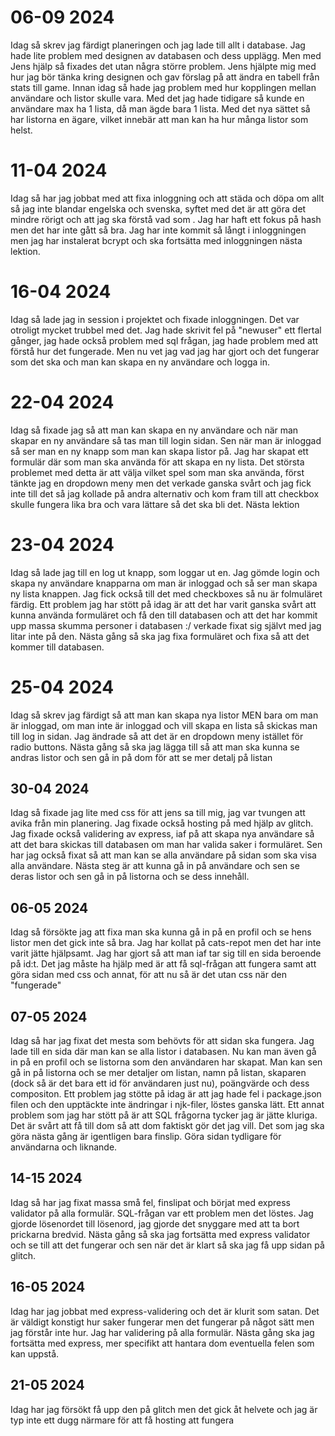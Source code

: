 # 06-09 2024
Idag så skrev jag färdigt planeringen och jag lade till allt i database.
Jag hade lite problem med designen av databasen och dess upplägg. Men med Jens hjälp så fixades det utan några större problem. Jens hjälpte mig med hur jag bör tänka kring designen och gav förslag på att ändra en tabell från stats till game. Innan idag så hade jag problem med hur kopplingen mellan användare och listor skulle vara. Med det jag hade tidigare så kunde en användare max ha 1 lista, då man ägde bara 1 lista. Med det nya sättet så har listorna en ägare, vilket innebär att man kan ha hur många listor som helst.

# 11-04 2024
Idag så har jag jobbat med att fixa inloggning och att städa och döpa om allt så jag inte blandar engelska och svenska, syftet med det är att göra det mindre rörigt och att jag ska förstå vad som . Jag har haft ett fokus på hash men det har inte gått så bra. Jag har inte kommit så långt i inloggningen men jag har instalerat bcrypt och ska fortsätta med inloggningen nästa lektion.

# 16-04 2024
Idag så lade jag in session i projektet och fixade inloggningen. Det var otroligt mycket trubbel med det. Jag hade skrivit fel på "newuser" ett flertal gånger, jag hade också problem med sql frågan, jag hade problem med att förstå hur det fungerade. Men nu vet jag vad jag har gjort och det fungerar som det ska och man kan skapa en ny användare och logga in.

# 22-04 2024
Idag så fixade jag så att man kan skapa en ny användare och när man skapar en ny användare så tas man till login sidan. Sen när man är inloggad så ser man en ny knapp som man kan skapa listor på. Jag har skapat ett formulär där som man ska använda för att skapa en ny lista. Det största problemet med detta är att välja vilket spel som man ska använda, först tänkte jag en dropdown meny men det verkade ganska svårt och jag fick inte till det så jag kollade på andra alternativ och kom fram till att checkbox skulle fungera lika bra och vara lättare så det ska bli det. Nästa lektion 

# 23-04 2024
Idag så lade jag till en log ut knapp, som loggar ut en. Jag gömde login och skapa ny användare knapparna om man är inloggad och så ser man skapa ny lista knappen. Jag fick också till det med checkboxes så nu är folmuläret färdig. Ett problem jag har stött på idag är att det har varit ganska svårt att kunna använda formuläret och få den till databasen och att det har kommit upp massa skumma personer i databasen :/ verkade fixat sig självt med jag litar inte på den. Nästa gång så ska jag fixa formuläret och fixa så att det kommer till databasen.

# 25-04 2024
Idag så skrev jag färdigt så att man kan skapa nya listor MEN bara om man är inloggad, om man inte är inloggad och vill skapa en lista så skickas man till log in sidan. Jag ändrade så att det är en dropdown meny istället för radio buttons. Nästa gång så ska jag lägga till så att man ska kunna se andras listor och sen gå in på dom för att se mer detalj på listan

## 30-04 2024
Idag så fixade jag lite med css för att jens sa till mig, jag var tvungen att avika från min planering. Jag fixade också hosting på med hjälp av glitch. Jag fixade också validering av express, iaf på att skapa nya användare så att det bara skickas till databasen om man har valida saker i formuläret. Sen har jag också fixat så att man kan se alla användare på sidan som ska visa alla användare. Nästa steg är att kunna gå in på användare och sen se deras listor och sen gå in på listorna och se dess innehåll.

## 06-05 2024
Idag så försökte jag att fixa man ska kunna gå in på en profil och se hens listor men det gick inte så bra. Jag har kollat på cats-repot men det har inte varit jätte hjälpsamt. Jag har gjort så att man iaf tar sig till en sida beroende på id:t. Det jag måste ha hjälp med är att få sql-frågan att fungera samt att göra sidan med css och annat, för att nu så är det utan css när den "fungerade"

## 07-05 2024
Idag så har jag fixat det mesta som behövts för att sidan ska fungera. Jag lade till en sida där man kan se alla listor i databasen. Nu kan man även gå in på en profil och se listorna som den användaren har skapat. Man kan sen gå in på listorna och se mer detaljer om listan, namn på listan, skaparen (dock så är det bara ett id för användaren just nu), poängvärde och dess compositon. Ett problem jag stötte på idag är att jag hade fel i package.json filen och den upptäckte inte ändringar i njk-filer, löstes ganska lätt. Ett annat problem som jag har stött på är att SQL frågorna tycker jag är jätte kluriga. Det är svårt att få till dom så att dom faktiskt gör det jag vill. Det som jag ska göra nästa gång är igentligen bara finslip. Göra sidan tydligare för användarna och liknande.

## 14-15 2024
Idag så har jag fixat massa små fel, finslipat och börjat med express validator på alla formulär. SQL-frågan var ett problem men det löstes. Jag gjorde lösenordet till lösenord, jag gjorde det snyggare med att ta bort prickarna bredvid. Nästa gång så ska jag fortsätta med express validator och se till att det fungerar och sen när det är klart så ska jag få upp sidan på glitch.

## 16-05 2024
Idag har jag jobbat med express-validering och det är klurit som satan. Det är väldigt konstigt hur saker fungerar men det fungerar på något sätt men jag förstår inte hur. Jag har validering på alla formulär. Nästa gång ska jag fortsätta med express, mer specifikt att hantara dom eventuella felen som kan uppstå.

## 21-05 2024
Idag har jag försökt få upp den på glitch men det gick åt helvete och jag är typ inte ett dugg närmare för att få hosting att fungera